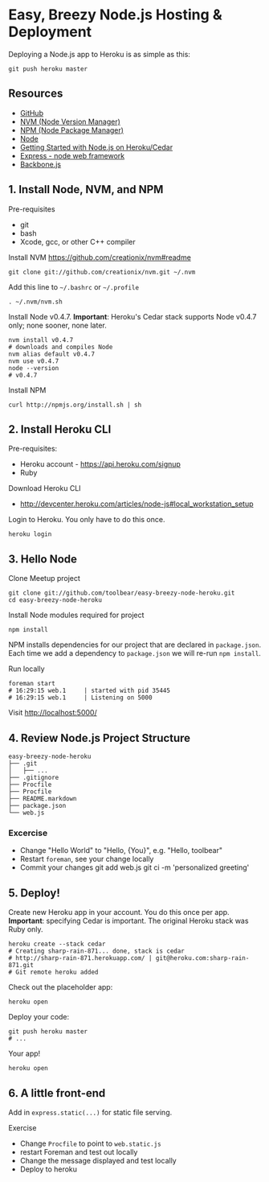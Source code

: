 # Easy, Breezy Node.js Hosting & Deployment

Deploying a Node.js app to Heroku is as simple as this:

    git push heroku master


## Resources

* [GitHub](https://github.com/)
* [NVM (Node Version Manager)](https://github.com/creationix/nvm#readme)
* [NPM (Node Package Manager)](http://npmjs.org/)
* [Node](http://nodejs.org/)
* [Getting Started with Node.js on Heroku/Cedar](http://devcenter.heroku.com/articles/node-js)
* [Express - node web framework](http://expressjs.com/)
* [Backbone.js](http://documentcloud.github.com/backbone/)

## 1. Install Node, NVM, and NPM

Pre-requisites
* git
* bash
* Xcode, gcc, or other C++ compiler

Install NVM https://github.com/creationix/nvm#readme

    git clone git://github.com/creationix/nvm.git ~/.nvm
    
Add this line to `~/.bashrc` or `~/.profile`

    . ~/.nvm/nvm.sh

Install Node v0.4.7. **Important**: Heroku's Cedar stack supports Node v0.4.7 only; none sooner, none later.

    nvm install v0.4.7
    # downloads and compiles Node
    nvm alias default v0.4.7
    nvm use v0.4.7
    node --version
    # v0.4.7

Install NPM

    curl http://npmjs.org/install.sh | sh

## 2. Install Heroku CLI

Pre-requisites:

* Heroku account - https://api.heroku.com/signup
* Ruby

Download Heroku CLI

* http://devcenter.heroku.com/articles/node-js#local_workstation_setup

Login to Heroku. You only have to do this once.

    heroku login

## 3. Hello Node

Clone Meetup project

    git clone git://github.com/toolbear/easy-breezy-node-heroku.git
    cd easy-breezy-node-heroku

Install Node modules required for project

    npm install

NPM installs dependencies for our project that are declared in `package.json`. Each time we add a dependency
to `package.json` we will re-run `npm install`.

Run locally

    foreman start
    # 16:29:15 web.1     | started with pid 35445
    # 16:29:15 web.1     | Listening on 5000

Visit [http://localhost:5000/](http://localhost:5000/)

## 4. Review Node.js Project Structure

    easy-breezy-node-heroku
    ├── .git
    │   ├── ...
    ├── .gitignore
    ├── Procfile
    ├── Procfile
    ├── README.markdown
    ├── package.json
    └── web.js

### Excercise

* Change "Hello World" to "Hello, {You}", e.g. "Hello, toolbear"
* Restart `foreman`, see your change locally
* Commit your changes
        git add web.js
        git ci -m 'personalized greeting'

## 5. Deploy!

Create new Heroku app in your account. You do this once per app. **Important**: specifying Cedar is important. The original Heroku stack was Ruby only.

    heroku create --stack cedar
    # Creating sharp-rain-871... done, stack is cedar
    # http://sharp-rain-871.herokuapp.com/ | git@heroku.com:sharp-rain-871.git
    # Git remote heroku added
    
Check out the placeholder app:

    heroku open

Deploy your code:

    git push heroku master
    # ...

Your app!

    heroku open
    
## 6. A little front-end

Add in `express.static(...)` for static file serving.

Exercise

* Change `Procfile` to point to `web.static.js`
* restart Foreman and test out locally
* Change the message displayed and test locally
* Deploy to heroku
